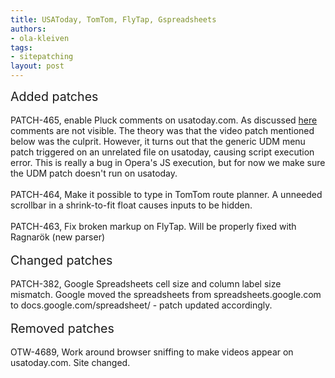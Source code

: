 ```yaml
---
title: USAToday, TomTom, FlyTap, Gspreadsheets
authors:
- ola-kleiven
tags:
- sitepatching
layout: post
---
```

<span style="font-size: 140%">Added patches</span><br/><br/>PATCH-465, enable Pluck comments on usatoday.com. As discussed <a href="http://my.opera.com/community/forums/topic.dml?id=1070982" target="_blank">here</a> comments are not visible. The theory was that the video patch mentioned below was the culprit. However, it turns out that the generic UDM menu patch triggered on an unrelated file on usatoday, causing script execution error. This is really a bug in Opera&#39;s JS execution, but for now we make sure the UDM patch doesn&#39;t run on usatoday.<br/><br/>PATCH-464, Make it possible to type in TomTom route planner. A unneeded scrollbar in a shrink-to-fit float causes inputs to be hidden.<br/><br/>PATCH-463, Fix broken markup on FlyTap. Will be properly fixed with Ragnarök (new parser)<br/> <br/><span style="font-size: 140%">Changed patches</span><br/><br/>PATCH-382, Google Spreadsheets cell size and column label size mismatch. Google moved the spreadsheets from spreadsheets.google.com to docs.google.com/spreadsheet/ - patch updated accordingly.<br/> <br/><span style="font-size: 140%">Removed patches</span><br/><br/>OTW-4689, Work around browser sniffing to make videos appear on usatoday.com. Site changed.
